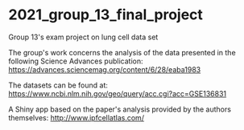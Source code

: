 # 2021_group_13_final_project
Group 13's exam project on lung cell data set



The group's work concerns the analysis of the data presented in the following Science Advances publication:
https://advances.sciencemag.org/content/6/28/eaba1983

The datasets can be found at:
https://www.ncbi.nlm.nih.gov/geo/query/acc.cgi?acc=GSE136831

A Shiny app based on the paper's analysis provided by the authors themselves:
http://www.ipfcellatlas.com/

